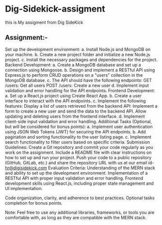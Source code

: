 # Dig-Sidekick-assigment
this is My assigment from Dig SideKick

## Assignment:-
Set up the development environment:
a. Install Node.js and MongoDB on your machine.
b. Create a new project folder and initialize a new Node.js project.
c. Install the necessary packages and dependencies for the project.
Backend Development:
a. Create a MongoDB database and set up a connection using Mongoose.
b. Design and implement a RESTful API using Express.js to perform CRUD operations on a
"users" collection in the MongoDB database.
c. The API should have the following endpoints:
GET /users: Get all users
POST /users: Create a new user
d. Implement input validation and error handling for the API endpoints.
Frontend Development:
a. Set up a React.js project using Create React App.
b. Create a user interface to interact with the API endpoints.
c. Implement the following features:
Display a list of users retrieved from the backend API:
Implement a form to create a new user and send the data to the backend API.
Allow updating and deleting users from the frontend interface.
d. Implement client-side input validation and error handling.
Additional Tasks (Optional, but will be considered for bonus points):
a. Implement user authentication using JSON Web Tokens (JWT) for securing the API
endpoints.
b. Add pagination and sorting functionality to the user listing page.
c. Implement search functionality to filter users based on specific criteria.
Submission Guidelines:
Create a Git repository and commit your code regularly as you work on the assignment.
Include a README file with clear instructions on how to set up and run your project.
Push your code to a public repository (GitHub, GitLab, etc.) and share the repository URL with
us at our email id- hr@digisidekick.com
Evaluation Criteria:
Understanding of the MERN stack and ability to set up the development environment.
Implementation of a RESTful API with proper input validation and error handling.
Frontend development skills using React.js, including proper state management and UI
implementation.

Code organization, clarity, and adherence to best practices.
Optional tasks completion for bonus points.

Note: Feel free to use any additional libraries, frameworks, or tools you are comfortable
with, as long as they are compatible with the MERN stack.
